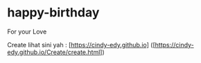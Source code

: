 # happy-birthday
For your Love


Create lihat sini yah : [https://cindy-edy.github.io] ([https://cindy-edy.github.io/Create/create.html])



